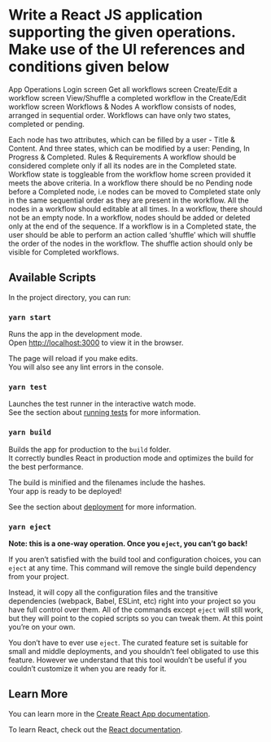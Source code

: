 # Write a React JS application supporting the given operations. Make use of the UI references and conditions given below

App Operations
Login screen
Get all workflows screen
Create/Edit a workflow screen
View/Shuffle a completed workflow in the Create/Edit workflow screen
Workflows & Nodes
A workflow consists of nodes, arranged in sequential order. Workflows can have only two states, completed or pending. 

Each node has two attributes, which can be filled by a user - Title & Content. And three states, which can be modified by a user: Pending, In Progress & Completed.
Rules & Requirements
A workflow should be considered complete only if all its nodes are in the Completed state. Workflow state is toggleable from the workflow home screen provided it meets the above criteria.
In a workflow there should be no Pending node before a Completed node, i.e nodes can be moved to Completed state only in the same sequential order as they are present in the workflow.
All the nodes in a workflow should editable at all times.
In a workflow, there should not be an empty node.
In a workflow, nodes should be added or deleted only at the end of the sequence.
If a workflow is in a Completed state, the user should be able to perform an action called ‘shuffle’ which will shuffle the order of the nodes in the workflow. The shuffle action should only be visible for Completed workflows.  



## Available Scripts

In the project directory, you can run:

### `yarn start`

Runs the app in the development mode.<br />
Open [http://localhost:3000](http://localhost:3000) to view it in the browser.

The page will reload if you make edits.<br />
You will also see any lint errors in the console.

### `yarn test`

Launches the test runner in the interactive watch mode.<br />
See the section about [running tests](https://facebook.github.io/create-react-app/docs/running-tests) for more information.

### `yarn build`

Builds the app for production to the `build` folder.<br />
It correctly bundles React in production mode and optimizes the build for the best performance.

The build is minified and the filenames include the hashes.<br />
Your app is ready to be deployed!

See the section about [deployment](https://facebook.github.io/create-react-app/docs/deployment) for more information.

### `yarn eject`

**Note: this is a one-way operation. Once you `eject`, you can’t go back!**

If you aren’t satisfied with the build tool and configuration choices, you can `eject` at any time. This command will remove the single build dependency from your project.

Instead, it will copy all the configuration files and the transitive dependencies (webpack, Babel, ESLint, etc) right into your project so you have full control over them. All of the commands except `eject` will still work, but they will point to the copied scripts so you can tweak them. At this point you’re on your own.

You don’t have to ever use `eject`. The curated feature set is suitable for small and middle deployments, and you shouldn’t feel obligated to use this feature. However we understand that this tool wouldn’t be useful if you couldn’t customize it when you are ready for it.

## Learn More

You can learn more in the [Create React App documentation](https://facebook.github.io/create-react-app/docs/getting-started).

To learn React, check out the [React documentation](https://reactjs.org/).

